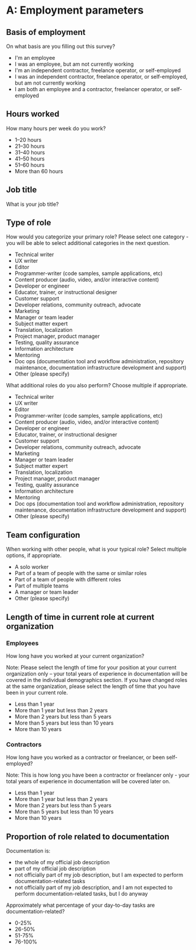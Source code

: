 # A: Employment parameters

## Basis of employment

On what basis are you filling out this survey?

- I'm an employee
- I was an employee, but am not currently working
- I'm an independent contractor, freelance operator, or self-employed
- I was an independent contractor, freelance operator, or self-employed, but am not currently working
- I am both an employee and a contractor, freelancer operator, or self-employed

## Hours worked

How many hours per week do you work?

   - 1–20 hours
   - 21–30 hours
   - 31–40 hours
   - 41–50 hours
   - 51–60 hours
   - More than 60 hours 

## Job title

What is your job title?

## Type of role

How would you categorize your primary role? Please select one category - you will be able to select additional categories in the next question.

- Technical writer
- UX writer
- Editor
- Programmer-writer (code samples, sample applications, etc)
- Content producer (audio, video, and/or interactive content)
- Developer or engineer
- Educator, trainer, or instructional designer
- Customer support
- Developer relations, community outreach, advocate
- Marketing
- Manager or team leader
- Subject matter expert
- Translation, localization
- Project manager, product manager
- Testing, quality assurance
- Information architecture
- Mentoring
- Doc ops (documentation tool and workflow administration, repository maintenance, documentation infrastructure development and support)
- Other (please specify)

What additional roles do you also perform?
Choose multiple if appropriate. 

- Technical writer
- UX writer
- Editor
- Programmer-writer (code samples, sample applications, etc)
- Content producer (audio, video, and/or interactive content)
- Developer or engineer
- Educator, trainer, or instructional designer
- Customer support
- Developer relations, community outreach, advocate
- Marketing
- Manager or team leader
- Subject matter expert
- Translation, localization
- Project manager, product manager
- Testing, quality assurance
- Information architecture
- Mentoring
- Doc ops (documentation tool and workflow administration, repository maintenance, documentation infrastructure development and support)
- Other (please specify)

## Team configuration

When working with other people, what is your typical role? Select multiple options, if appropriate.

- A solo worker
- Part of a team of people with the same or similar roles
- Part of a team of people with different roles
- Part of multiple teams
- A manager or team leader
- Other (please specify)

## Length of time in current role at current organization

### Employees

How long have you worked at your current organization?

Note: Please select the length of time for your position at your current organization only – your total years of experience in documentation will be covered in the individual demographics section. If you have changed roles at the same organization, please select the length of time that you have been in your current role.

- Less than 1 year
- More than 1 year but less than 2 years
- More than 2 years but less than 5 years
- More than 5 years but less than 10 years
- More than 10 years
 
### Contractors

How long have you worked as a contractor or freelancer, or been self-employed? 

Note: This is how long you have been a contractor or freelancer only - your total years of experience in documentation will be covered later on.

- Less than 1 year
- More than 1 year but less than 2 years
- More than 2 years but less than 5 years
- More than 5 years but less than 10 years
- More than 10 years

## Proportion of role related to documentation

Documentation is:

- the whole of my official job description
- part of my official job description
- not officially part of my job description, but I am expected to perform documentation-related tasks
- not officially part of my job description, and I am not expected to perform documentation-related tasks, but I do anyway

Approximately what percentage of your day-to-day tasks are documentation-related?

- 0-25%
- 26-50%
- 51-75%
- 76-100%
